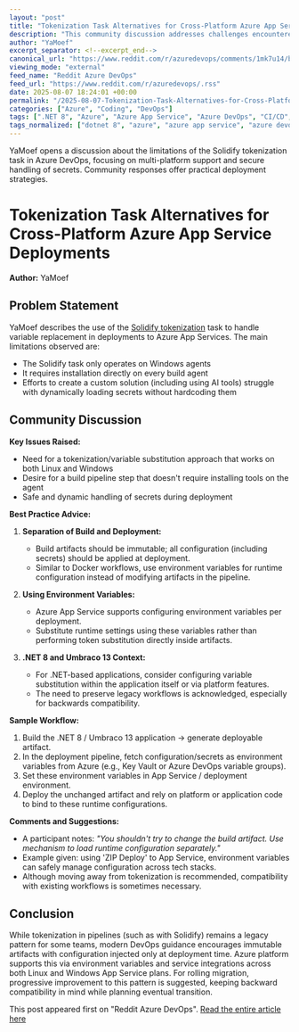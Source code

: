 ```yaml
---
layout: "post"
title: "Tokenization Task Alternatives for Cross-Platform Azure App Service Deployments"
description: "This community discussion addresses challenges encountered when replacing the Solidify tokenization task in Azure DevOps pipelines. The main issues include the task's limitation to Windows agents and the requirement for installation on each runner. Participants share experiences and best practices for handling secrets and variable substitution across both Linux and Windows agents, aiming for a solution that avoids hardcoded secrets and agent-side installation. The conversation also touches on deployment philosophies, such as separation of build and deployment steps, and practical approaches for .NET 8 and Umbraco 13 deployments."
author: "YaMoef"
excerpt_separator: <!--excerpt_end-->
canonical_url: "https://www.reddit.com/r/azuredevops/comments/1mk7u14/better_solidify_tokenization_task/"
viewing_mode: "external"
feed_name: "Reddit Azure DevOps"
feed_url: "https://www.reddit.com/r/azuredevops/.rss"
date: 2025-08-07 18:24:01 +00:00
permalink: "/2025-08-07-Tokenization-Task-Alternatives-for-Cross-Platform-Azure-App-Service-Deployments.html"
categories: ["Azure", "Coding", "DevOps"]
tags: [".NET 8", "Azure", "Azure App Service", "Azure DevOps", "CI/CD", "Coding", "Community", "Cross Platform", "Deployment Pipelines", "DevOps", "Environment Variables", "Linux Agents", "Runtime Configuration", "Secrets Management", "Solidify", "Tokenization", "Umbraco 13", "Variable Substitution", "Windows Agents", "ZIP Deploy"]
tags_normalized: ["dotnet 8", "azure", "azure app service", "azure devops", "cislashcd", "coding", "community", "cross platform", "deployment pipelines", "devops", "environment variables", "linux agents", "runtime configuration", "secrets management", "solidify", "tokenization", "umbraco 13", "variable substitution", "windows agents", "zip deploy"]
---
```


YaMoef opens a discussion about the limitations of the Solidify tokenization task in Azure DevOps, focusing on multi-platform support and secure handling of secrets. Community responses offer practical deployment strategies.<!--excerpt_end-->

# Tokenization Task Alternatives for Cross-Platform Azure App Service Deployments

**Author:** YaMoef

## Problem Statement

YaMoef describes the use of the [Solidify tokenization](https://github.com/solidify/vsts-task-tokenize-in-archive) task to handle variable replacement in deployments to Azure App Services. The main limitations observed are:

- The Solidify task only operates on Windows agents
- It requires installation directly on every build agent
- Efforts to create a custom solution (including using AI tools) struggle with dynamically loading secrets without hardcoding them

## Community Discussion

**Key Issues Raised:**

- Need for a tokenization/variable substitution approach that works on both Linux and Windows
- Desire for a build pipeline step that doesn't require installing tools on the agent
- Safe and dynamic handling of secrets during deployment

**Best Practice Advice:**

1. **Separation of Build and Deployment:**
   - Build artifacts should be immutable; all configuration (including secrets) should be applied at deployment.
   - Similar to Docker workflows, use environment variables for runtime configuration instead of modifying artifacts in the pipeline.

2. **Using Environment Variables:**
   - Azure App Service supports configuring environment variables per deployment.
   - Substitute runtime settings using these variables rather than performing token substitution directly inside artifacts.

3. **.NET 8 and Umbraco 13 Context:**
   - For .NET-based applications, consider configuring variable substitution within the application itself or via platform features.
   - The need to preserve legacy workflows is acknowledged, especially for backwards compatibility.

**Sample Workflow:**

1. Build the .NET 8 / Umbraco 13 application → generate deployable artifact.
2. In the deployment pipeline, fetch configuration/secrets as environment variables from Azure (e.g., Key Vault or Azure DevOps variable groups).
3. Set these environment variables in App Service / deployment environment.
4. Deploy the unchanged artifact and rely on platform or application code to bind to these runtime configurations.

**Comments and Suggestions:**

- A participant notes: _"You shouldn't try to change the build artifact. Use mechanism to load runtime configuration separately."_
- Example given: using 'ZIP Deploy' to App Service, environment variables can safely manage configuration across tech stacks.
- Although moving away from tokenization is recommended, compatibility with existing workflows is sometimes necessary.

## Conclusion

While tokenization in pipelines (such as with Solidify) remains a legacy pattern for some teams, modern DevOps guidance encourages immutable artifacts with configuration injected only at deployment time. Azure platform supports this via environment variables and service integrations across both Linux and Windows App Service plans. For rolling migration, progressive improvement to this pattern is suggested, keeping backward compatibility in mind while planning eventual transition.

This post appeared first on "Reddit Azure DevOps". [Read the entire article here](https://www.reddit.com/r/azuredevops/comments/1mk7u14/better_solidify_tokenization_task/)

